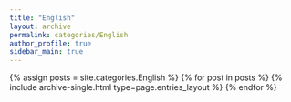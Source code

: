 ```yaml
---
title: "English"
layout: archive
permalink: categories/English
author_profile: true
sidebar_main: true
---
```


{% assign posts = site.categories.English %}
{% for post in posts %} {% include archive-single.html type=page.entries_layout %} {% endfor %}